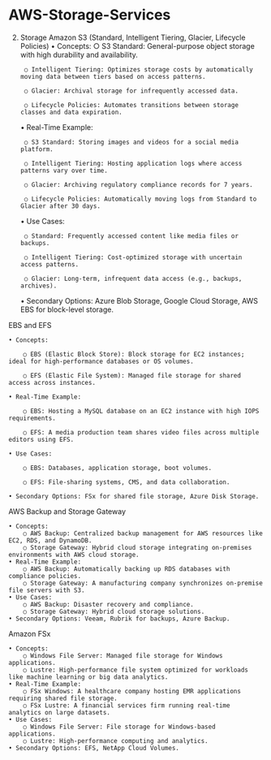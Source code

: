 # AWS-Storage-Services

2. Storage
Amazon S3 (Standard, Intelligent Tiering, Glacier, Lifecycle Policies)
	• Concepts:
		○ S3 Standard: General-purpose object storage with high durability and availability.

		○ Intelligent Tiering: Optimizes storage costs by automatically moving data between tiers based on access patterns.

		○ Glacier: Archival storage for infrequently accessed data.

		○ Lifecycle Policies: Automates transitions between storage classes and data expiration.

	• Real-Time Example:

		○ S3 Standard: Storing images and videos for a social media platform.

		○ Intelligent Tiering: Hosting application logs where access patterns vary over time.

		○ Glacier: Archiving regulatory compliance records for 7 years.

		○ Lifecycle Policies: Automatically moving logs from Standard to Glacier after 30 days.

	• Use Cases:

		○ Standard: Frequently accessed content like media files or backups.

		○ Intelligent Tiering: Cost-optimized storage with uncertain access patterns.

		○ Glacier: Long-term, infrequent data access (e.g., backups, archives).

	• Secondary Options: Azure Blob Storage, Google Cloud Storage, AWS EBS for block-level storage.

EBS and EFS

	• Concepts:
 
		○ EBS (Elastic Block Store): Block storage for EC2 instances; ideal for high-performance databases or OS volumes.
  
		○ EFS (Elastic File System): Managed file storage for shared access across instances.
  
	• Real-Time Example:
 
		○ EBS: Hosting a MySQL database on an EC2 instance with high IOPS requirements.
  
		○ EFS: A media production team shares video files across multiple editors using EFS.
  
	• Use Cases:
 
		○ EBS: Databases, application storage, boot volumes.
  
		○ EFS: File-sharing systems, CMS, and data collaboration.
  
	• Secondary Options: FSx for shared file storage, Azure Disk Storage.

AWS Backup and Storage Gateway

	• Concepts:
		○ AWS Backup: Centralized backup management for AWS resources like EC2, RDS, and DynamoDB.
		○ Storage Gateway: Hybrid cloud storage integrating on-premises environments with AWS cloud storage.
	• Real-Time Example:
		○ AWS Backup: Automatically backing up RDS databases with compliance policies.
		○ Storage Gateway: A manufacturing company synchronizes on-premise file servers with S3.
	• Use Cases:
		○ AWS Backup: Disaster recovery and compliance.
		○ Storage Gateway: Hybrid cloud storage solutions.
	• Secondary Options: Veeam, Rubrik for backups, Azure Backup.

Amazon FSx

	• Concepts:
		○ Windows File Server: Managed file storage for Windows applications.
		○ Lustre: High-performance file system optimized for workloads like machine learning or big data analytics.
	• Real-Time Example:
		○ FSx Windows: A healthcare company hosting EMR applications requiring shared file storage.
		○ FSx Lustre: A financial services firm running real-time analytics on large datasets.
	• Use Cases:
		○ Windows File Server: File storage for Windows-based applications.
		○ Lustre: High-performance computing and analytics.
	• Secondary Options: EFS, NetApp Cloud Volumes.

